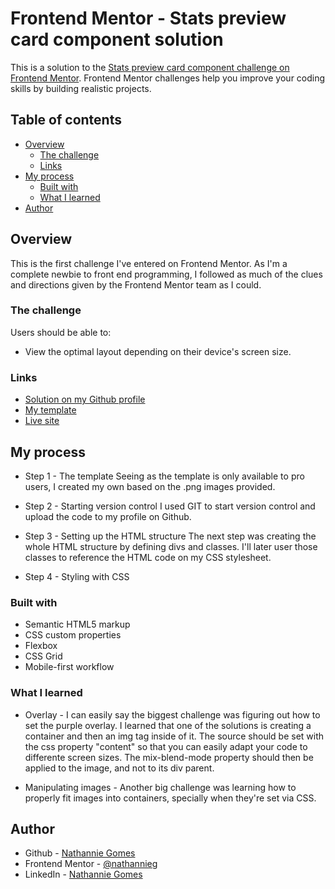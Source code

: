 # Frontend Mentor - Stats preview card component solution

This is a solution to the [Stats preview card component challenge on Frontend Mentor](https://www.frontendmentor.io/challenges/stats-preview-card-component-8JqbgoU62). Frontend Mentor challenges help you improve your coding skills by building realistic projects.

## Table of contents

- [Overview](#overview)
  - [The challenge](#the-challenge)
  - [Links](#links)
- [My process](#my-process)
  - [Built with](#built-with)
  - [What I learned](#what-i-learned)
- [Author](#author)

## Overview

This is the first challenge I've entered on Frontend Mentor. As I'm a complete newbie to front end programming, I followed as much of the clues and directions given by the Frontend Mentor team as I could.

### The challenge

Users should be able to:

- View the optimal layout depending on their device's screen size.

### Links

- [Solution on my Github profile](https://github.com/nathannieg/frontendmentor-stats-preview)
- [My template](https://www.figma.com/file/41wkc3AsBLAuXertRP7beu/stats-preview-card-component?node-id=0%3A1)
- [Live site](https://nathannieg.github.io/frontendmentor-stats-preview/)

## My process

- Step 1 - The template
  Seeing as the template is only available to pro users, I created my own based on the .png images provided.

- Step 2 - Starting version control
  I used GIT to start version control and upload the code to my profile on Github.

- Step 3 - Setting up the HTML structure
  The next step was creating the whole HTML structure by defining divs and classes. I'll later user those classes to reference the HTML code on my CSS stylesheet.

- Step 4 - Styling with CSS

### Built with

- Semantic HTML5 markup
- CSS custom properties
- Flexbox
- CSS Grid
- Mobile-first workflow

### What I learned

- Overlay - I can easily say the biggest challenge was figuring out how to set the purple overlay. I learned that one of the solutions is creating a container and then an img tag inside of it. The source should be set with the css property "content" so that you can easily adapt your code to differente screen sizes. The mix-blend-mode property should then be applied to the image, and not to its div parent.

- Manipulating images - Another big challenge was learning how to properly fit images into containers, specially when they're set via CSS.

## Author

- Github - [Nathannie Gomes](https://github.com/nathannieg)
- Frontend Mentor - [@nathannieg](https://www.frontendmentor.io/profile/nathannieg)
- LinkedIn - [Nathannie Gomes](https://www.linkedin.com/in/nathanniegomes/)
